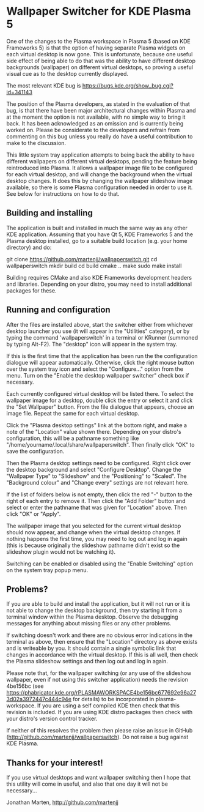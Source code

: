 Wallpaper Switcher for KDE Plasma 5
===================================

One of the changes to the Plasma workspace in Plasma 5 (based on KDE
Frameworks 5) is that the option of having separate Plasma widgets on
each virtual desktop is now gone.  This is unfortunate, because one
useful side effect of being able to do that was the ability to have
different desktop backgrounds (wallpaper) on different virtual
desktops, so proving a useful visual cue as to the desktop currently
displayed.

The most relevant KDE bug is https://bugs.kde.org/show_bug.cgi?id=341143

The position of the Plasma developers, as stated in the evaluation of
that bug, is that there have been major architectural changes within
Plasma and at the moment the option is not available, with no simple
way to bring it back.  It has been acknowledged as an omission and is
currently being worked on.  Please be considerate to the developers
and refrain from commenting on this bug unless you really do have a
useful contribution to make to the discussion.

This little system tray application attempts to being back the ability
to have different wallpapers on different virtual desktops, pending
the feature being reintroduced into Plasma.  It allows a wallpaper
image file to be configured for each virtual desktop, and will change
the background when the virtual desktop changes.  It does this by
changing the wallpaper slideshow image available, so there is some
Plasma configuration needed in order to use it.  See below for
instructions on how to do that.


Building and installing
-----------------------

The application is built and installed in much the same way as any
other KDE application.  Assuming that you have Qt 5, KDE Frameworks 5
and the Plasma desktop installed, go to a suitable build location
(e.g. your home directory) and do:

  git clone https://github.com/martenjj/wallpaperswitch.git
  cd wallpaperswitch
  mkdir build
  cd build
  cmake ..
  make
  sudo make install

Building requires CMake and also KDE Frameworks development headers
and libraries.  Depending on your distro, you may need to install
additional packages for these.


Running and configuration
-------------------------

After the files are installed above, start the switcher either from
whichever desktop launcher you use (it will appear in the "Utilities"
category), or by typing the command 'wallpaperswitch' in a terminal or
KRunner (summoned by typing Alt-F2).  The "desktop" icon will appear
in the system tray.

If this is the first time that the application has been run the the
configuration dialogue will appear automatically.  Otherwise, click
the right mouse button over the system tray icon and select the
"Configure..." option from the menu.  Turn on the "Enable the desktop
wallpaper switcher" check box if necessary.

Each currently configured virtual desktop will be listed there.  To
select the wallpaper image for a desktop, double click the entry or
select it and click the "Set Wallpaper" button.  From the file
dialogue that appears, choose an image file.  Repeat the same for each
virtual desktop.

Click the "Plasma desktop settings" link at the bottom right, and make
a note of the "Location" value shown there.  Depending on your
distro's configuration, this will be a pathname something like
"/home/yourname/.local/share/wallpaperswitch".  Then finally click
"OK" to save the configuration.

Then the Plasma desktop settings need to be configured.  Right click
over the desktop background and select "Configure Desktop".  Change
the "Wallpaper Type" to "Slideshow" and the "Positioning" to "Scaled".
The "Background colour" and "Change every" settings are not relevant
here.

If the list of folders below is not empty, then click the red "-"
button to the right of each entry to remove it.  Then click the "Add
Folder" button and select or enter the pathname that was given for
"Location" above.  Then click "OK" or "Apply".

The wallpaper image that you selected for the current virtual desktop
should now appear, and change when the virtual desktop changes.  If
nothing happens the first time, you may need to log out and log in
again (this is because originally the slideshow pathname didn't exist
so the slideshow plugin would not be watching it).

Switching can be enabled or disabled using the "Enable Switching"
option on the system tray popup menu.


Problems?
---------

If you are able to build and install the application, but it will not
run or it is not able to change the desktop background, then try
starting it from a terminal window within the Plasma desktop.  Observe
the debugging messages for anything about missing files or any other
problems.

If switching doesn't work and there are no obvious error indications
in the terminal as above, then ensure that the "Location" directory as
above exists and is writeable by you.  It should contain a single
symbolic link that changes in accordance with the virtual desktop.  If
this is all well, then check the Plasma slideshow settings and then
log out and log in again.

Please note that, for the wallpaper switching (or any use of the
slideshow wallpaper, even if not using this switcher application)
needs the revision 4be156bc (see
https://phabricator.kde.org/rPLASMAWORKSPACE4be156bc677692e96a273d02a3972447c444c94e
for details) to be incorporated in plasma-workspace.  If you are using
a self compiled KDE then check that this revision is included.  If you
are using KDE distro packages then check with your distro's version
control tracker.

If neither of this resolves the problem then please raise an issue in
GitHub (http://github.com/martenjj/wallpaperswitch).  Do not raise a
bug against KDE Plasma.


Thanks for your interest!
-------------------------

If you use virtual desktops and want wallpaper switching then I hope
that this utility will come in useful, and also that one day it will
not be necessary...

Jonathan Marten, http://github.com/martenjj
